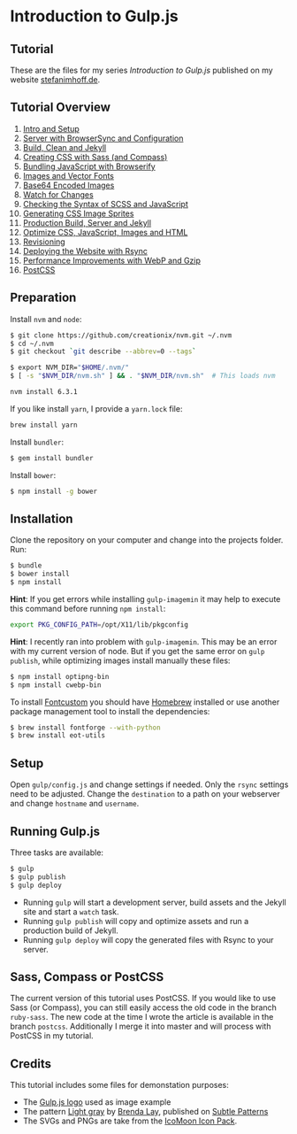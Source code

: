 # Introduction to Gulp.js

## Tutorial
These are the files for my series *Introduction to Gulp.js* published on my website [stefanimhoff.de](http://stefanimhoff.de/).

## Tutorial Overview
1. [Intro and Setup](http://stefanimhoff.de/2014/gulp-tutorial-1-intro-setup)
2. [Server with BrowserSync and Configuration](http://stefanimhoff.de/2014/gulp-tutorial-2-development-server-browsersync-configuration/)
3. [Build, Clean and Jekyll](http://stefanimhoff.de/2014/gulp-tutorial-3-build-clean-jekyll/)
4. [Creating CSS with Sass (and Compass)](http://stefanimhoff.de/2014/gulp-tutorial-4-css-generation-sass/)
5. [Bundling JavaScript with Browserify](http://stefanimhoff.de/2014/gulp-tutorial-5-javascripts-browserify/)
6. [Images and Vector Fonts](http://stefanimhoff.de/2014/gulp-tutorial-6-images-vector-fonts/)
7. [Base64 Encoded Images](http://stefanimhoff.de/2014/gulp-tutorial-7-base64/)
8. [Watch for Changes](http://stefanimhoff.de/2014/gulp-tutorial-8-watch/)
9. [Checking the Syntax of SCSS and JavaScript](http://stefanimhoff.de/2014/gulp-tutorial-9-linting-scss-and-javascript/)
10. [Generating CSS Image Sprites](http://stefanimhoff.de/2014/gulp-tutorial-10-generating-sprites/)
11. [Production Build, Server and Jekyll](http://stefanimhoff.de/2014/gulp-tutorial-11-production-build-server-and-jekyll/)
12. [Optimize CSS, JavaScript, Images and HTML](http://stefanimhoff.de/2014/gulp-tutorial-12-optimize-css-javascript-images-and-html/)
13. [Revisioning](http://stefanimhoff.de/2014/gulp-tutorial-13-revisioning/)
14. [Deploying the Website with Rsync](http://stefanimhoff.de/2014/gulp-tutorial-14-deploying-the-website/)
15. [Performance Improvements with WebP and Gzip](http://stefanimhoff.de/2014/gulp-tutorial-15-performance-improvements-webp-gzip/)
16. [PostCSS](http://stefanimhoff.de/2015/gulp-tutorial-16-postcss/)

## Preparation

Install `nvm` and `node`:

```sh
$ git clone https://github.com/creationix/nvm.git ~/.nvm
$ cd ~/.nvm
$ git checkout `git describe --abbrev=0 --tags`
```

```sh
$ export NVM_DIR="$HOME/.nvm/"
$ [ -s "$NVM_DIR/nvm.sh" ] && . "$NVM_DIR/nvm.sh"  # This loads nvm
```

```sh
nvm install 6.3.1
```

If you like install `yarn`, I provide a `yarn.lock` file:

```sh
brew install yarn
```

Install `bundler`:

```sh
$ gem install bundler
```

Install `bower`:

```sh
$ npm install -g bower
```

## Installation

Clone the repository on your computer and change into the projects folder. Run:

```sh
$ bundle
$ bower install
$ npm install
```

**Hint**: If you get errors while installing `gulp-imagemin` it may help to execute this command before running `npm install`:

```sh
export PKG_CONFIG_PATH=/opt/X11/lib/pkgconfig
```

**Hint**: I recently ran into problem with `gulp-imagemin`. This may be an error with my current version of node. But if you get the same error on `gulp publish`, while optimizing images install manually these files:

```sh
$ npm install optipng-bin
$ npm install cwebp-bin
```


To install  [Fontcustom](http://fontcustom.com/) you should have [Homebrew](http://brew.sh/) installed or use another package management tool to install the dependencies:

```sh
$ brew install fontforge --with-python
$ brew install eot-utils
```

## Setup

Open `gulp/config.js` and change settings if needed. Only the `rsync` settings need to be adjusted. Change the `destination` to a path on your webserver and change `hostname` and `username`.

## Running Gulp.js

Three tasks are available:

```sh
$ gulp
$ gulp publish
$ gulp deploy
```

- Running `gulp` will start a development server, build assets and the Jekyll site and start a `watch` task.
- Running `gulp publish` will copy and optimize assets and run a production build of Jekyll.
- Running `gulp deploy` will copy the generated files with Rsync to your server.

## Sass, Compass or PostCSS

The current version of this tutorial uses PostCSS. If you would like to use Sass (or Compass), you can still easily access the old code in the branch `ruby-sass`. The new code at the time I wrote the article is available in the branch `postcss`. Additionally I merge it into master and will process with PostCSS in my tutorial.

## Credits

This tutorial includes some files for demonstation purposes:

- The [Gulp.js logo](http://gulpjs.com/) used as image example
- The pattern [Light gray](http://subtlepatterns.com/light-fray/) by [Brenda Lay](http://poisones.tumblr.com/), published on [Subtle Patterns](http://subtlepatterns.com/)
- The SVGs and PNGs are take from the [IcoMoon Icon Pack](https://icomoon.io/#icons-icomoon).
